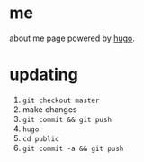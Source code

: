 # me

about me page powered by [hugo](https://gohugo.io/).

# updating

1. `git checkout master`
2. make changes
3. `git commit && git push`
4. `hugo`
5. `cd public`
6. `git commit -a && git push`
